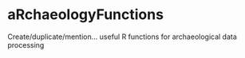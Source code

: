# aRchaeologyFunctions
Create/duplicate/mention... useful R functions for archaeological data processing
